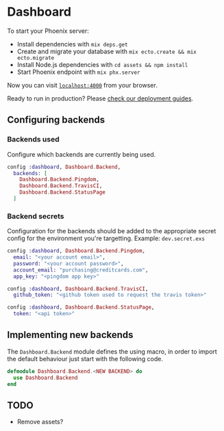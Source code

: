 # Dashboard

To start your Phoenix server:

  * Install dependencies with `mix deps.get`
  * Create and migrate your database with `mix ecto.create && mix ecto.migrate`
  * Install Node.js dependencies with `cd assets && npm install`
  * Start Phoenix endpoint with `mix phx.server`

Now you can visit [`localhost:4000`](http://localhost:4000) from your browser.

Ready to run in production? Please [check our deployment guides](http://www.phoenixframework.org/docs/deployment).

## Configuring backends

### Backends used

Configure which backends are currently being used.

```elixir
config :dashboard, Dashboard.Backend,
  backends: [
    Dashboard.Backend.Pingdom,
    Dashboard.Backend.TravisCI,
    Dashboard.Backend.StatusPage
  ]
```

### Backend secrets
Configuration for the backends should be added to the appropriate secret config for the environment you're targetting. Example: `dev.secret.exs`

```elixir
config :dashboard, Dashboard.Backend.Pingdom,
  email: "<your account email>",
  password: "<your account password>",
  account_email: "purchasing@creditcards.com",
  app_key: "<pingdom app key>"

config :dashboard, Dashboard.Backend.TravisCI,
  github_token: "<github token used to request the travis token>"

config :dashboard, Dashboard.Backend.StatusPage,
  token: "<api token>"
```

## Implementing new backends

The `Dashboard.Backend` module defines the using macro, in order to import the default behaviour just start with the following code.

```elixir
defmodule Dashboard.Backend.<NEW BACKEND> do
  use Dashboard.Backend
end
```

## TODO

- Remove assets?
